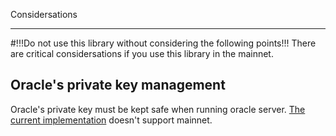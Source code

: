 Considersations
___

#!!!Do not use this library without considering the following points!!!
There are critical considersations if you use this library in the mainnet.

## Oracle's private key management
Oracle's private key must be kept safe when running oracle server. [The current implementation](./internal/oracle/oracle.go) doesn't support mainnet.
